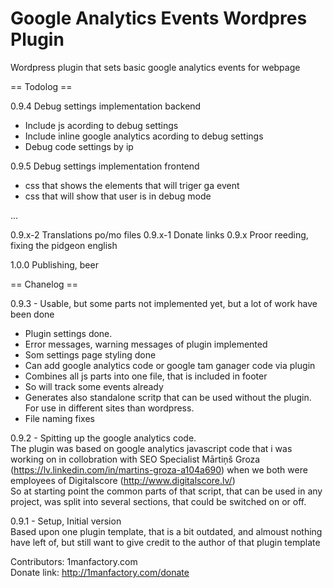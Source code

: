 # Google Analytics Events Wordpres Plugin
Wordpress plugin that sets basic google analytics events for webpage

== Todolog ==

0.9.4 Debug settings implementation backend
 - Include js acording to debug settings
 - Include inline google analytics acording to debug settings
 - Debug code settings by ip

0.9.5 Debug settings implementation frontend
 - css that shows the elements that will triger ga event
 - css that will show that user is in debug mode 


...

0.9.x-2 Translations po/mo files
0.9.x-1 Donate links
0.9.x Proor reeding, fixing the pidgeon english

1.0.0 Publishing, beer



== Chanelog ==

0.9.3 - Usable, but some parts not implemented yet, but a lot of work have been done

 - Plugin settings done.
 - Error messages, warning messages of plugin implemented
 - Som settings page styling done
 - Can add google analytics code or google tam ganager code via plugin
 - Combines all js parts into one file, that is included in footer
 - So will track some events already
 - Generates also standalone scritp that can be used without the plugin. For use in different sites than wordpress.
 - File naming fixes

0.9.2 - Spitting up the google analytics code. <br/>
The plugin was based on google analytics javascript code that i was working on in collobration with SEO Specialist Mārtiņš Groza (https://lv.linkedin.com/in/martins-groza-a104a690) when we both were employees of Digitalscore (http://www.digitalscore.lv/) <br/>
So at starting point the common parts of that script, that can be used in any project, was split into several sections, that could be switched on or off.

0.9.1 - Setup, Initial version <br/>
Based upon one plugin template, that is a bit outdated, and almoust nothing have left of, but still want to give credit to the author of that plugin template

Contributors: 1manfactory.com  <br/>
Donate link: http://1manfactory.com/donate <br>

